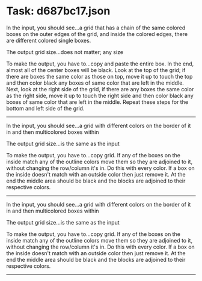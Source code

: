 # Task: d687bc17.json

In the input, you should see...a grid that has a chain of the same colored boxes on the outer edges of the grid, and inside the colored edges, there are different colored single boxes.

The output grid size...does not matter; any size

To make the output, you have to...copy and paste the entire box. In the end, almost all of the center boxes will be black. Look at the top of the grid; if there are boxes the same color as those on top, move it up to touch the top and then color black any boxes of same color that are left in the middle. Next, look at the right side of the grid, if there are any boxes the same color as the right side, move it up to touch the right side and then color black any boxes of same color that are left in the middle. Repeat these steps for the bottom and left side of the grid.

---

In the input, you should see...a grid with different colors on the border of it in and then multicolored boxes within

The output grid size...is the same as the input

To make the output, you have to...copy grid. If any of the boxes on the inside match any of the outline colors move them so they are adjoined to it, without changing the row/column it's in. Do this with every color. If a box on the inside doesn't match with an outside color then just remove it. At the end the middle area should be black and the blocks are adjoined to their respective colors.

---

In the input, you should see...a grid with different colors on the border of it in and then multicolored boxes within

The output grid size...is the same as the input

To make the output, you have to...copy grid. If any of the boxes on the inside match any of the outline colors move them so they are adjoined to it, without changing the row/column it's in. Do this with every color. If a box on the inside doesn't match with an outside color then just remove it. At the end the middle area should be black and the blocks are adjoined to their respective colors.

---

